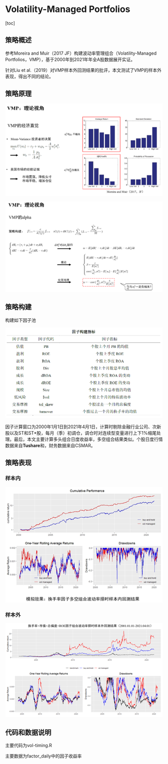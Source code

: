 # Volatility-Managed Portfolios

[toc]

## 策略概述

参考Moreira and Muir（2017 JF）构建波动率管理组合（Volatility-Managed Portfolios，VMP），基于2000年到2021年年全A股数据展开实证。

针对Liu et al.（2019）对VMP样本外回测结果的批评，本文测试了VMP的样本外表现，得出不同的结论。

## 策略原理

![image-20210705153502682](README.assets/image-20210705153502682.png)

![image-20210705153514603](README.assets/image-20210705153514603.png)



## 策略构建

构建如下因子池

![image-20210705153619153](README.assets/image-20210705153619153.png)

因子计算窗口为2000年1月1日到2021年4月1日，计算时剔除金融行业公司、次新股以及ST和ST*股，每月（季）初调仓，调仓时对连续型变量进行上下1%缩尾处理。最后，本文主要计算多头组合日度收益率，多空组合结果类似。个股日度行情数据来自**Tushare**和，财务数据来自CSMAR。

## 策略表现

### 样本内

![image-20210705153740122](README.assets/image-20210705153740122.png)

### 样本外

![image-20210705153752524](README.assets/image-20210705153752524.png)

## 代码和数据说明

主要代码为vol-timing.R

主要数据为factor_daily中的因子收益率
